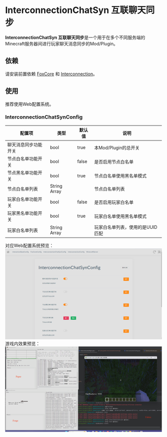 # InterconnectionChatSyn 互联聊天同步
**InterconnectionChatSyn 互联聊天同步**是一个用于在多个不同服务端的Minecraft服务器间进行玩家聊天消息同步的Mod/Plugin。
## 依赖
请安装前置依赖 [FoxCore](https://github.com/KenRouKoro/FoxMCProject) 和 [Interconnection](https://github.com/KenRouKoro/Interconnection)。
## 使用
推荐使用Web配置系统。
### InterconnectionChatSynConfig
| 配置项        | 类型           | 默认值   | 说明                  |
|------------|--------------|-------|---------------------|
| 聊天消息同步功能开关 | bool         | true  | 本Mod/Plugin的总开关     |
| 节点白名单功能开关  | bool         | false | 是否启用节点白名单           |
| 节点黑名单功能开关  | bool         | true  | 节点白名单使用黑名单模式        |
| 节点白名单列表    | String Array |       | 节点白名单列表             |
| 玩家白名单功能开关  | bool         | false | 是否启用玩家白名单           |
| 玩家黑名单功能开关  | bool         | true  | 玩家白名单使用黑名单模式        |
| 玩家白名单列表    | String Array |       | 玩家白名单列表，使用的是UUID匹配  |

对应Web配置系统预览：
![img.png](img/img.png)
游戏内效果预览：
![img.png](img/img2.png)